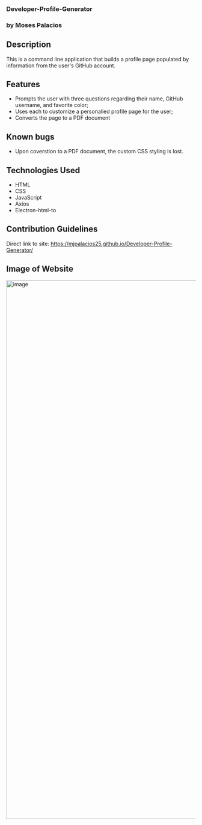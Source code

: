 ### Developer-Profile-Generator

### by Moses Palacios

## Description
This is a command line application that builds a profile page populated by information from the user's GitHub account. 

## Features

* Prompts the user with three questions regarding their name, GitHub username, and favorite color;
* Uses each to customize a personalied profile page for the user;
* Converts the page to a PDF document

## Known bugs

* Upon coverstion to a PDF document, the custom CSS styling is lost.

## Technologies Used

* HTML
* CSS
* JavaScript
* Axios
* Electron-html-to

## Contribution Guidelines
Direct link to site:
https://mjpalacios25.github.io/Developer-Profile-Generator/

## Image of Website

<img width="1433" alt="image" src="https://user-images.githubusercontent.com/52770466/72953735-14033580-3d64-11ea-9775-90b70ba37375.png"> 